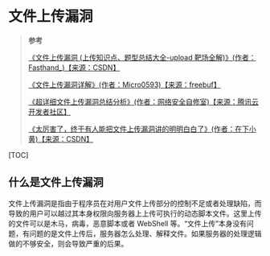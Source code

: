 <!--
 * @Author: yaohebin
 * @Date: 2022-08-21 21:54:32
 * @LastEditTime: 2022-08-23 14:31:21
 * @LastEditors: yaohebin
 * @Description: 文件上传漏洞
-->

# 文件上传漏洞

> **参考**
>
> [《文件上传漏洞 (上传知识点、题型总结大全-upload 靶场全解)》(作者：Fasthand\_)【来源：CSDN】](https://blog.csdn.net/qq_43390703/article/details/104858705)
>
> [《文件上传漏洞详解》(作者：Micro0593)【来源：freebuf】](https://www.freebuf.com/vuls/279171.html)
>
> [《超详细文件上传漏洞总结分析》(作者：网络安全自修室)【来源：腾讯云开发者社区】](https://cloud.tencent.com/developer/article/1938541)
>
> [《太厉害了，终于有人能把文件上传漏洞讲的明明白白了》(作者：在下小黄)【来源：CSDN】](https://blog.csdn.net/weixin_44519789/article/details/116570426)

[TOC]

## 什么是文件上传漏洞

文件上传漏洞是指由于程序员在对用户文件上传部分的控制不足或者处理缺陷，而导致的用户可以越过其本身权限向服务器上上传可执行的动态脚本文件。这里上传的文件可以是木马，病毒，恶意脚本或者 WebShell 等。“文件上传”本身没有问题，有问题的是文件上传后，服务器怎么处理、解释文件。如果服务器的处理逻辑做的不够安全，则会导致严重的后果。
